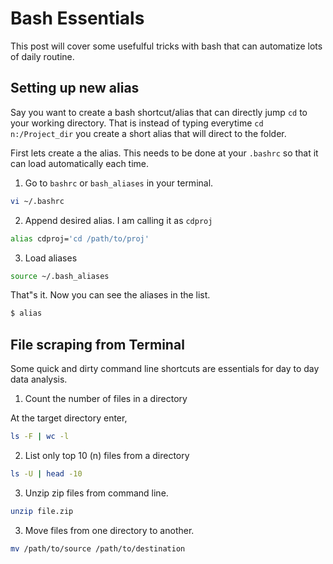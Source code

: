 # Bash Essentials

This post will cover some usefulful tricks with bash that can automatize lots of daily routine. 


## Setting up new alias
Say you want to create a bash shortcut/alias that can directly jump `cd` to your working directory.  That is instead of typing everytime `cd n:/Project_dir` you create a short alias that will direct to the folder. 

First lets create a the alias. This needs to be done at your `.bashrc` so that it can load automatically each time. 

1. Go to `bashrc` or `bash_aliases` in your terminal. 
```bash
vi ~/.bashrc
```

2. Append desired alias. I am calling it as `cdproj`
```bash
alias cdproj='cd /path/to/proj'
```

3. Load aliases
```bash
source ~/.bash_aliases
```

That"s it. Now you can see the aliases in the list. 

```bash
$ alias
```


## File scraping from Terminal 
Some quick and dirty command line shortcuts are essentials for day to day data analysis. 

1. Count the number of files in a directory

At the target directory enter,
```bash
ls -F | wc -l
```

2. List only top 10 (n) files from a directory
```bash
ls -U | head -10
```


3. Unzip zip files from command line. 

```bash
unzip file.zip
```


3. Move files from one directory to another. 

```bash
mv /path/to/source /path/to/destination
```


## 



